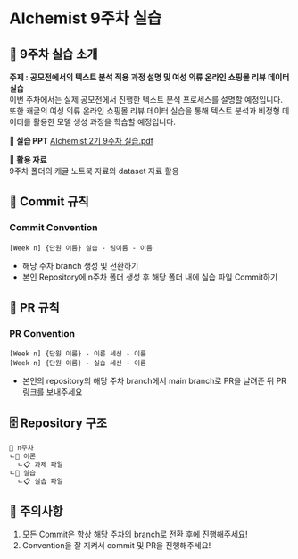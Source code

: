 # AIchemist 9주차 실습

## 🌼 9주차 실습 소개
**주제 : 공모전에서의 텍스트 분석 적용 과정 설명 및 여성 의류 온라인 쇼핑몰 리뷰 데이터 실습**   
이번 주차에서는 실제 공모전에서 진행한 텍스트 분석 프로세스를 설명할 예정입니다.    
또한 캐글의 여성 의류 온라인 쇼핑몰 리뷰 데이터 실습을 통해 텍스트 분석과 비정형 데이터를 활용한 모델 생성 과정을 학습할 예정입니다.

**📔 실습 PPT**
[AIchemist 2기 9주차 실습.pdf](https://github.com/Ewha-AIchemist-2/Session/files/15447325/AIchemist.2.9.pdf)



**📑 활용 자료**   
9주차 폴더의 캐글 노트북 자료와 dataset 자료 활용

## 🌱 Commit 규칙  
### Commit Convention      
    [Week n] {단원 이름} 실습 - 팀이름 - 이름       
+ 해당 주차 branch 생성 및 전환하기 
+ 본인 Repository에 n주차 폴더 생성 후 해당 폴더 내에 실습 파일 Commit하기 
## 🌱 PR 규칙       
### PR Convention         
    [Week n] {단원 이름} - 이론 세션 - 이름   
    [Week n] {단원 이름} - 실습 세션 - 이름      
+ 본인의 repository의 해당 주차 branch에서 main branch로 PR을 날려준 뒤 PR 링크를 보내주세요
## 🗄 Repository 구조
```bash
📁 n주차
ㄴ📁 이론
  ㄴ📋 과제 파일
ㄴ📁 실습
  ㄴ📋 실습 파일
``` 
## 🚨 주의사항   
1. 모든 Commit은 항상 해당 주차의 branch로 전환 후에 진행해주세요!
2. Convention을 잘 지켜서 commit 및 PR을 진행해주세요!

